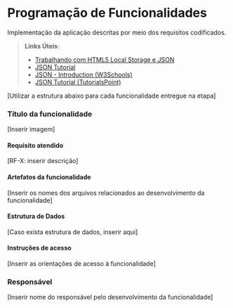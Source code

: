# Programação de Funcionalidades

Implementação da aplicação descritas por meio dos requisitos codificados. 

> **Links Úteis**:
>
> - [Trabalhando com HTML5 Local Storage e JSON](https://www.devmedia.com.br/trabalhando-com-html5-local-storage-e-json/29045)
> - [JSON Tutorial](https://www.w3resource.com/JSON)
> - [JSON - Introduction (W3Schools)](https://www.w3schools.com/js/js_json_intro.asp)
> - [JSON Tutorial (TutorialsPoint)](https://www.tutorialspoint.com/json/index.htm)

[Utilizar a estrutura abaixo para cada funcionalidade entregue na etapa]

### Título da funcionalidade

[Inserir imagem]


#### Requisito atendido

[RF-X: inserir descrição]


#### Artefatos da funcionalidade

[Inserir os nomes dos arquivos relacionados ao desenvolvimento da funcionalidade]


#### Estrutura de Dados

[Caso exista estrutura de dados, inserir aqui]


#### Instruções de acesso

[Inserir as orientações de acesso à funcionalidade]


### Responsável

[Inserir nome do responsável pelo desenvolvimento da funcionalidade]


